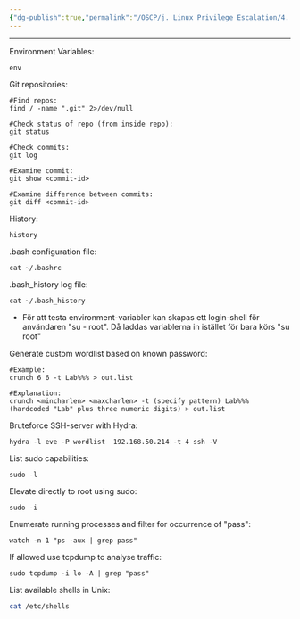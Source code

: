 ```yaml
---
{"dg-publish":true,"permalink":"/OSCP/j. Linux Privilege Escalation/4. Exposed Information/"}
---
```


-------
Environment Variables:
```
env
```

Git repositories:
```
#Find repos:
find / -name ".git" 2>/dev/null

#Check status of repo (from inside repo):
git status

#Check commits:
git log

#Examine commit:
git show <commit-id>

#Examine difference between commits:
git diff <commit-id>
```

History:
```
history
```

.bash configuration file:
```
cat ~/.bashrc
```

.bash_history log file:
```
cat ~/.bash_history
```
- För att testa environment-variabler kan skapas ett login-shell för användaren "su - root". Då laddas variablerna in istället för bara körs "su root"

Generate custom wordlist based on known password:
```
#Example:
crunch 6 6 -t Lab%%% > out.list

#Explanation:
crunch <mincharlen> <maxcharlen> -t (specify pattern) Lab%%% (hardcoded "Lab" plus three numeric digits) > out.list
```

Bruteforce SSH-server with Hydra:
```
hydra -l eve -P wordlist  192.168.50.214 -t 4 ssh -V
```

List sudo capabilities:
```
sudo -l
```

Elevate directly to root using sudo:
```
sudo -i
```

Enumerate running processes and filter for occurrence of "pass":
```
watch -n 1 "ps -aux | grep pass"
```

If allowed use tcpdump to analyse traffic:
```
sudo tcpdump -i lo -A | grep "pass"
```

List available shells in Unix:
```bash
cat /etc/shells
```

